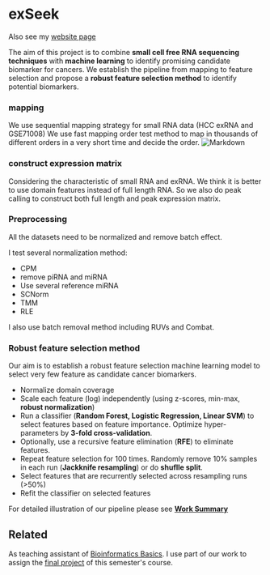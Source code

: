 # exSeek
Also see my [website page](https://www.cmwonderland.com/blog/2018/10/10/101-exrna-project/)

The aim of this project is to combine **small cell free RNA sequencing techniques** with **machine learning** to identify promising candidate biomarker for cancers. We establish the pipeline from mapping to feature selection and propose a **robust feature selection method** to identify potential biomarkers.


### mapping 


We use sequential mapping strategy for small RNA data (HCC exRNA and GSE71008)
We use fast mapping order test method to map in thousands of different orders in a very short time and decide the order.
![Markdown](http://i2.tiimg.com/640680/a7331057c61ed2a8.png)

### construct expression matrix

Considering the characteristic of small RNA and exRNA. We think it is better to use domain features instead of full length RNA. So we also do peak calling to construct both full length and peak expression matrix.

### Preprocessing
All the datasets need to be normalized and remove batch effect.

I test several normalization method:

- CPM
- remove piRNA and miRNA
- Use several reference miRNA
- SCNorm
- TMM
- RLE

I also use batch removal method including RUVs and Combat.

###  Robust feature selection method
Our aim is to establish a robust feature selection machine learning model to select very few feature as candidate cancer biomarkers.

- Normalize domain coverage 
- Scale each feature (log) independently (using z-scores, min-max, **robust normalization**)
- Run a classifier (**Random Forest, Logistic Regression, Linear SVM**) to select features based on feature importance. Optimize hyper-parameters by **3-fold cross-validation**.
- Optionally, use a recursive feature elimination (**RFE**) to eliminate features.
- Repeat feature selection for 100 times. Randomly remove 10% samples in each run (**Jackknife resampling**) or do **shuflle split**.
- Select features that are recurrently selected across resampling runs (>50%)
- Refit the classifier on selected features

For detailed illustration of our pipeline please see [**Work Summary**](#work)



## Related
As teaching assistant of [Bioinformatics Basics](https://legacy.gitbook.com/book/lulab/teaching/details). I use part of our work to assign the [final project](https://lulab.gitbooks.io/teaching/content/quiz/quiz_exrna/quiz_exrna_tutorial.html) of this semester's course.  
